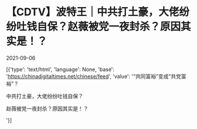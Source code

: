 # 【CDTV】波特王｜中共打土豪，大佬纷纷吐钱自保？赵薇被党一夜封杀？原因其实是！？

2021-09-06

[{'type': 'text/html', 'language': None, 'base': 'https://chinadigitaltimes.net/chinese/feed', 'value': '“共同富裕”变成“共党富裕”？

中共打土豪，大佬纷纷吐钱自保？

赵薇被党一夜封杀？原因其实是！？

'}]